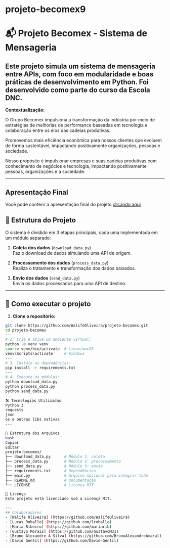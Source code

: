# projeto-becomex9
# 📬 Projeto Becomex - Sistema de Mensageria

Este projeto simula um sistema de mensageria entre APIs, com foco em modularidade e boas práticas de desenvolvimento em Python. Foi desenvolvido como parte do curso da Escola DNC.
---
**Contextualização:** 

O Grupo Becomex impulsiona a transformação da indústria por meio de estratégias de melhorias de performance baseadas em tecnologia e colaboração entre os elos das cadeias produtivas.

Promovemos mais eficiência econômica para nossos clientes que evoluem de forma sustentável, impactando positivamente organizações, pessoas e sociedade.

Nosso propósito é impulsionar empresas e suas cadeias produtivas com conhecimento de negócios e tecnologia, impactando positivamente pessoas, organizações e a sociedade.

---
## Apresentação Final

Você pode conferir a apresentação final do projeto [clicando aqui](https://github.com/WalifeOliveira/projeto-becomex9/blob/main/apresentacaofinal/Slides_apresentacao.pdf)

## 🧩 Estrutura do Projeto

O sistema é dividido em 3 etapas principais, cada uma implementada em um módulo separado:

1. **Coleta dos dados** (`download_data.py`)  
   Faz o download de dados simulando uma API de origem.

2. **Processamento dos dados** (`process_data.py`)  
   Realiza o tratamento e transformação dos dados baixados.

3. **Envio dos dados** (`send_data.py`)  
   Envia os dados processados para uma API de destino.

---

## 🚀 Como executar o projeto

1. **Clone o repositório:**

```bash
git clone https://github.com/WalifeOliveira/projeto-becomex.git
cd projeto-becomex
---
# 2. Crie e ative um ambiente virtual:
python -m venv venv
source venv/bin/activate  # Linux/macOS
venv\Scripts\activate     # Windows
---
# 3. Instale as dependências:
pip install -r requirements.txt
---
# 4. Execute os módulos:
python download_data.py
python process_data.py
python send_data.py
---
🛠️ Tecnologias Utilizadas
Python 3
requests
json
os e outras libs nativas
---

📁 Estrutura dos Arquivos
bash
Copiar
Editar
projeto-becomex/
├── download_data.py      # Módulo 1: coleta
├── process_data.py       # Módulo 2: processamento
├── send_data.py          # Módulo 3: envio
├── requirements.txt      # Dependências
├── main.py               # Arquivo opcional para integrar tudo
├── README.md             # Documentação
└── LICENSE               # Licença MIT

📄 Licença
Este projeto está licenciado sob a Licença MIT.

---
## Colaboradores
- [Walife Oliveira] (https://github.com/WalifeOliveira)
- [Lucas Roballo] (https://github.com/lroballo)
- [Maria Ribeiro] (https://github.com/mariarib)
- [Gustavo Morais] (https://github.com/GustavoM31)
- [Bruno Alexandre A Silva] (https://github.com/BrunoAlexandreAmaral)
- [David Gentil] (https://github.com/David-Gentil)


